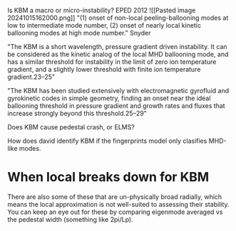 Is KBM a macro or micro-instability?
EPED 2012
![[Pasted image 20241015162000.png]]
"(1) onset of non-local peeling-ballooning modes at low to intermediate mode number, (2) onset of nearly local kinetic ballooning modes at high mode number." Snyder

"The KBM is a short wavelength, pressure gradient driven instability. It can be considered as the kinetic analog of the local MHD ballooning mode, and has a similar threshold for instability in the limit of zero ion temperature gradient, and a slightly lower threshold with finite ion temperature gradient.23–25"

"The KBM has been studied extensively with electromagnetic gyrofluid and gyrokinetic codes in simple geometry, finding an onset near the ideal ballooning threshold in pressure gradient and growth rates and fluxes that increase strongly beyond this threshold.25–29"

Does KBM cause pedestal crash, or ELMS?

How does david identify KBM if the fingerprints model only clasifies MHD-like modes. 
# When local breaks down for KBM
There are also some of these that are un-physically broad radially, which means the local approximation is not well-suited to assessing their stability.  You can keep an eye out for these by comparing eigenmode averaged <kx> vs the pedestal width (something like 2pi/Lp).

